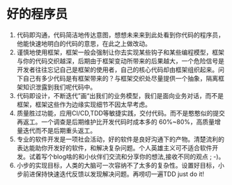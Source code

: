 # 好的程序员

1. 代码即沟通，代码简洁地传达意图，想想未来来到此处看到你代码的程序员，他能快速地明白的代码的意思，在此之上做改动。
2. 谨慎地使用框架，框架一般会强制让你去实现某些钩子和某些编程模型，框架与你的代码交织越深，后期由于框架变动所带来的后果越大，一个危险信号是开发者往往忘记自己是框架的使用者，自己的核心代码却由框架组织起来。问下自己有多少代码是有框架带来的？与框架交织处尽量提供一个抽象，隔离框架知识泄露到我们呢代码中。
3. 代码即设计，不断迭代”画“出我们的业务模型，我们是面向业务对话，而不是框架，框架这些作为边缘实现细节不因太早考虑。
4. 质量胜过功能，应用CI/CD,TDD等敏捷实践，交付代码。而不是憨憨似的提交再返工。一个调查是后期维护比开发代码时成本多的 60%~80%，高质量增量迭代而不是后期重头返工。
5. 专业的软件开发是一项社会活动，好的软件是良好沟通下的产物。清楚流利的表达能助你开发好的软件，和解决复杂问题。个人英雄主义可不适合软件开发。试着写个blog啥的和小伙伴们交流和分享你的想法,接收不同的观点 ; -)。
6. 小步的实现目标，人类的大脑可一次容纳不了太多的复杂性。设置好目标，小步前进保持快速迭代反馈以发现解决问题。再唠叨一遍TDD just do it!